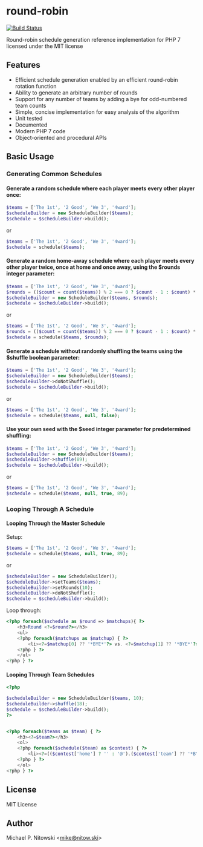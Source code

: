 # round-robin
[![Build Status](https://travis-ci.org/mnito/round-robin.svg?branch=master)](https://travis-ci.org/mnito/round-robin)

Round-robin schedule generation reference implementation for PHP 7 licensed under the MIT license

## Features

- Efficient schedule generation enabled by an efficient round-robin rotation function
- Ability to generate an arbitrary number of rounds
- Support for any number of teams by adding a bye for odd-numbered team counts
- Simple, concise implementation for easy analysis of the algorithm
- Unit tested
- Documented
- Modern PHP 7 code
- Object-oriented and procedural APIs

## Basic Usage

### Generating Common Schedules

#### Generate a random schedule where each player meets every other player once:

```php
$teams = ['The 1st', '2 Good', 'We 3', '4ward'];
$scheduleBuilder = new ScheduleBuilder($teams);
$schedule = $scheduleBuilder->build();
```

or

```php
$teams = ['The 1st', '2 Good', 'We 3', '4ward'];
$schedule = schedule($teams);
```


#### Generate a random home-away schedule where each player meets every other player twice, once at home and once away, using the $rounds integer parameter:

```php
$teams = ['The 1st', '2 Good', 'We 3', '4ward'];
$rounds = (($count = count($teams)) % 2 === 0 ? $count - 1 : $count) * 2;
$scheduleBuilder = new ScheduleBuilder($teams, $rounds);
$schedule = $scheduleBuilder->build();
```

or

```php
$teams = ['The 1st', '2 Good', 'We 3', '4ward'];
$rounds = (($count = count($teams)) % 2 === 0 ? $count - 1 : $count) * 2;
$schedule = schedule($teams, $rounds);
```

#### Generate a schedule without randomly shuffling the teams using the $shuffle boolean parameter:

```php
$teams = ['The 1st', '2 Good', 'We 3', '4ward'];
$scheduleBuilder = new ScheduleBuilder($teams);
$scheduleBuilder->doNotShuffle();
$schedule = $scheduleBuilder->build();
```

or

```php
$teams = ['The 1st', '2 Good', 'We 3', '4ward'];
$schedule = schedule($teams, null, false);
```

#### Use your own seed with the $seed integer parameter for predetermined shuffling:
```php
$teams = ['The 1st', '2 Good', 'We 3', '4ward'];
$scheduleBuilder = new ScheduleBuilder($teams);
$scheduleBuilder->shuffle(89);
$schedule = $scheduleBuilder->build();
```
or

```php
$teams = ['The 1st', '2 Good', 'We 3', '4ward'];
$schedule = schedule($teams, null, true, 89);
```

### Looping Through A Schedule

#### Looping Through the Master Schedule

Setup:

```php
$teams = ['The 1st', '2 Good', 'We 3', '4ward'];
$schedule = schedule($teams, null, true, 89);
```

or

```php
$scheduleBuilder = new ScheduleBuilder();
$scheduleBuilder->setTeams($teams);
$scheduleBuilder->setRounds(10);
$scheduleBuilder->doNotShuffle();
$schedule = $scheduleBuilder->build();
```

Loop through:

```php
<?php foreach($schedule as $round => $matchups){ ?>
    <h3>Round <?=$round?></h3>
    <ul>
    <?php foreach($matchups as $matchup) { ?>
        <li><?=$matchup[0] ?? '*BYE*'?> vs. <?=$matchup[1] ?? '*BYE*'?></li>
    <?php } ?>
    </ul>
<?php } ?>
```

#### Looping Through Team Schedules
```php
<?php

$scheduleBuilder = new ScheduleBuilder($teams, 10);
$scheduleBuilder->shuffle(18);
$schedule = $scheduleBuilder->build();
?>


<?php foreach($teams as $team) { ?>
    <h3><?=$team?></h3>
    <ol>
    <?php foreach($schedule($team) as $contest) { ?>
        <li><?=(($contest['home'] ? '' : '@').($contest['team'] ?? '*BYE*'))?></li>
    <?php } ?>
    </ol>
<?php } ?>
```

## License

MIT License

## Author

Michael P. Nitowski <[mike@nitow.ski](mailto:mike@nitow.ski)>
